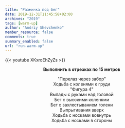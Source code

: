 ```yaml
---
title: "Разминка под бег"
date: 2019-12-31T11:45:58+02:00
archives: "2019"
tags: [warm-up]
author: "Andriy Shevchenko"
member_resource: false
comments: true
summary_enabled: false
url: "run-warm-up"
---
```


{{< youtube XKxroEhZyZs >}}

**<center> Выполнить в отрезках по 15 метров**

"Перелаз через забор"  
Ходьба с коленями к груди  
"Фигура 4"  
Выпады с руками над головой  
Бег с высокими коленями  
Бег с захлестыванием голени  
Выпрыгивания вверх  
Ходьба с носками вовнутрь   
Ходьба с носками в стороны  
</center>

